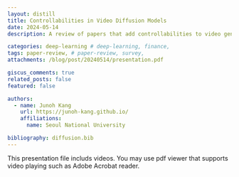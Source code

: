 ```yaml
---
layout: distill
title: Controllabilities in Video Diffusion Models
date: 2024-05-14
description: A review of papers that add controllabilities to video generation (DragNUWA and Boximator)

categories: deep-learning # deep-learning, finance, 
tags: paper-review, # paper-review, survey, 
attachments: /blog/post/20240514/presentation.pdf

giscus_comments: true
related_posts: false
featured: false

authors:
  - name: Junoh Kang
    url: https://junoh-kang.github.io/
    affiliations:
      name: Seoul National University

bibliography: diffusion.bib
---
```


This presentation file includs videos. 
You may use pdf viewer that supports video playing such as Adobe Acrobat reader.